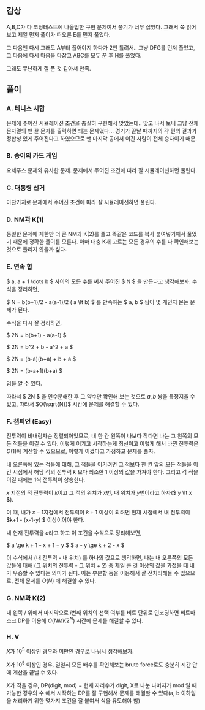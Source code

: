 
## 감상

A,B,C가 다 코딩테스트에 나올법한 구현 문제여서 풀기가 너무 싫었다. 그래서 쭉 읽어보고 제일 먼저 풀이가 떠오른 E를 먼저 풀었다.

그 다음엔 다시 그래도 A부터 풀어야지 하다가 2번 틀려서.. 그냥 DFG를 먼저 풀었고, 그 다음에 다시 마음을 다잡고 ABC를 모두 푼 후 H를 풀었다.

그래도 무난하게 잘 푼 것 같아서 만족.

## 풀이

### A. 테니스 시합

문제에 주어진 시뮬레이션 조건을 충실히 구현해서 맞았는데.. 맞고 나서 보니 그냥 전체 문자열의 맨 끝 문자를 출력하면 되는 문제였다... 경기가 끝날 때까지의 각 턴의 결과가 정합성 있게 주어진다고 하였으므로 맨 마지막 공에서 이긴 사람이 전체 승자이기 때문.

### B. 송이의 카드 게임

요세푸스 문제와 유사한 문제. 문제에서 주어진 조건에 따라 잘 시뮬레이션하면 풀린다.

### C. 대통령 선거

마찬가지로 문제에서 주어진 조건에 따라 잘 시뮬레이션하면 풀린다.

### D. NM과 K(1)

동일한 문제에 제한만 더 큰 NM과 K(2)를 풀고 똑같은 코드를 복사 붙여넣기해서 풀었기 때문에 정확한 풀이를 모른다. 아마 대충 K개 고르는 모든 경우의 수를 다 확인해보는 것으로 풀리지 않을까 싶다.

### E. 연속 합

$ a, a + 1 \dots b $ 사이의  모든 수를 써서 주어진 $ N $ 을 만든다고 생각해보자. 수식을 정리하면,

$ N = b(b+1)/2 - a(a-1)/2 ( a \lt b) $ 를 만족하는 $ a, b $ 쌍이 몇 개인지 묻는 문제가 된다.

수식을 다시 잘 정리하면,

$ 2N = b(b+1) - a(a-1) $

$ 2N = b^2 + b - a^2 + a $

$ 2N = (b-a)(b+a) + b + a $

$ 2N = (b-a+1)(b+a) $

임을 알 수 있다.

따라서 $ 2N $ 을 인수분해한 후 그 약수만 확인해 보는 것으로 $a, b$ 쌍을 특정지을 수 있고, 따라서 $O(\sqrt{N})$ 시간에 문제를 해결할 수 있다.

### F. 챔피언 (Easy)

전투력이 비내림차순 정렬되어있므로, 내 한 칸 왼쪽이 나보다 작다면 나는 그 왼쪽의 모든 적들을 이길 수 있다. 이렇게 이기고 시작하는게 최선이고 이렇게 해서 바뀐 전투력은 $O(1)$에 계산할 수 있으므로, 이렇게 이겼다고 가정하고 문제를 풀자.

내 오른쪽에 있는 적들에 대해, 그 적들을 이기려면 그 적보다 한 칸 앞의 모든 적들을 이긴 시점에서 해당 적의 전투력 $k$ 보다 최소한 1 이상의 값을 가져야 한다. 그리고 각 적을 이길 때에는 1씩 전투력이 상승한다.

$x$ 지점의 적 전투력이 $k$이고 그 적의 위치가 $x$번, 내 위치가 $y$번이라고 하자($ y \lt x $).

이 때, 내가 $x-1$지점에서 전투력이 $k+1$ 이상이 되려면 현재 시점에서 내 전투력이 $k+1 - (x-1-y) $ 이상이어야 한다.

내 현재 전투력을 $a$라고 하고 이 조건을 수식으로 정리해보면,

$ a \ge k + 1 - x + 1 + y $
$ a - y \ge k + 2 - x $

이 수식에서 (내 전투력 - 내 위치) 를 하나의 값으로 생각하면,  나는 내 오른쪽의 모든 값들에 대해 (그 위치의 전투력 - 그 위치 + 2) 중 제일 큰 것 이상의 값을 가졌을 때 내가 우승할 수 있다는 의미가 된다. 이는 부분합 등을 이용해서 잘 전처리해둘 수 있으므로, 전체 문제를 $O(N)$ 에 해결할 수 있다.

### G. NM과 K(2)

내 왼쪽 / 위에서 마지막으로 $i$번째 위치의 선택 여부를 비트 단위로 인코딩하면 비트마스크 DP를 이용해 $O(NMK2^N)$ 시간에 문제를 해결할 수 있다.

### H. V

$X$가 $10^5$ 이상인 경우와 미만인 경우로 나눠서 생각해보자.

$X$가 $10^5$ 이상인 경우, 일일히 모든 배수를 확인해보는 brute force로도 충분히 시간 안에 계산을 끝낼 수 있다.

$X$가 작을 경우, DP(digit, mod) = 현재 자리수가 digit, X로 나눈 나머지가 mod 일 때 가능한 경우의 수 에서 시작하는 DP를 잘 구현해서 문제를 해결할 수 있다(a, b 이하임을 처리하기 위한 몇가지 조건을 잘 붙여서 식을 유도해야 함)

